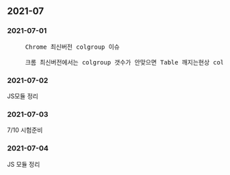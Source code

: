 ## 2021-07 

### 2021-07-01 
<pre>
     Chrome 최신버전 colgroup 이슈
     
     크롬 최신버전에서는 colgroup 갯수가 안맞으면 Table 깨지는현상 colgroup 갯수 맞춰줘야 정상적인 테이블모양을 볼수있다.
</pre>

### 2021-07-02 
JS모듈 정리

### 2021-07-03
7/10 시험준비 

### 2021-07-04
JS 모듈 정리 